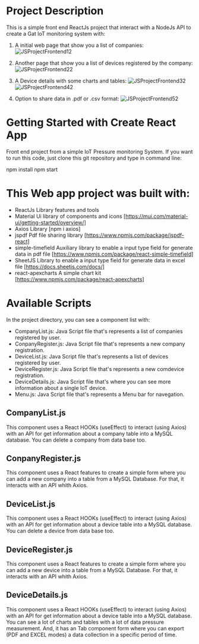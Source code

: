 # Project Description

This is a simple front end ReactJs project that interact with a NodeJs API to create a Gat IoT monitoring system with:

1. A initial web page that show you a list of companies:
![JSProjectFrontend12](https://user-images.githubusercontent.com/54197776/218365863-10da99f1-63fb-497a-8baf-ccc72478b7f1.png)


2. Another page that show you a list of devices registered by the company:
![JSProjectFrontend22](https://user-images.githubusercontent.com/54197776/218365908-2dba11e9-9f24-4bc3-95cb-2ef21bd56faf.png)


3. A Device details with some charts and tables:
![JSProjectFrontend32](https://user-images.githubusercontent.com/54197776/218365920-2630b5f3-fdc3-4dca-9bb6-45f1550f440a.png)
![JSProjectFrontend42](https://user-images.githubusercontent.com/54197776/218365930-9121f530-28a0-403b-a762-42295a03c9c3.png)



4. Option to share data in .pdf or .csv format:
![JSProjectFrontend52](https://user-images.githubusercontent.com/54197776/218365941-3ca9492b-1029-4237-8711-03b8314b0fbd.png)



# Getting Started with Create React App

Front end project from a simple IoT Pressure monitoring System. If you want to run this code, just clone this git repository and type in command line:

npm install
npm start

# This Web app project was built with:

 - ReactJs Library features and tools
 - Material Ui library of components and icons [https://mui.com/material-ui/getting-started/overview/]
 - Axios Library [npm i axios]
 - jspdf Pdf file sharing library [https://www.npmjs.com/package/jspdf-react]
 - simple-timefield Auxiliary library to enable a input type field for generate data in pdf file [https://www.npmjs.com/package/react-simple-timefield]
 - SheetJS Library to enable a input type field for generate data in excel file [https://docs.sheetjs.com/docs/]
 - react-apexcharts A simple chart kit [https://www.npmjs.com/package/react-apexcharts]

# Available Scripts

In the project directory, you can see a component list with:

 - CompanyList.js: Java Script file that's represents a list of companies registered by user.
 - ConpanyRegister.js: Java Script file that's represents a new company registration.
 - DeviceList.js: Java Script file that's represents a list of devices registered by user.
 - DeviceRegister.js: Java Script file that's represents a new comdevice registration.
 - DeviceDetails.js: Java Script file that's where you can see more information about a single IoT device.
 - Menu.js: Java Script file that's represents a Menu bar for navegation.

## CompanyList.js
This component uses a React HOOKs (useEffect) to interact (using Axios) with an API for get information about a company table into a MySQL database.
You can delete a company from data base too.

## ConpanyRegister.js
This component uses a React features to create a simple form where you can add a new company into a table from a MySQL Database. For that, it interacts with an API whith Axios.

## DeviceList.js
This component uses a React HOOKs (useEffect) to interact (using Axios) with an API for get information about a device table into a MySQL database.
You can delete a device from data base too.

## DeviceRegister.js
This component uses a React features to create a simple form where you can add a new device into a table from a MySQL Database. For that, it interacts with an API whith Axios.

## DeviceDetails.js
This component uses a React HOOKs (useEffect) to interact (using Axios) with an API for get information about a device table into a MySQL database.
You can see a lot of charts and tables with a lot of data pressure measurement. And, it has an Tab component form where you can export (PDF and EXCEL modes) a data collection in a specific period of time.
